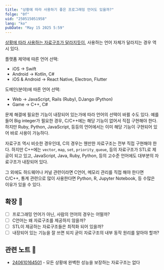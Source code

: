 ```yaml
---
title: "상황에 따라 사용하기 좋은 프로그래밍 언어도 있을까?"
folge: "0f"
uid: "250515051958"
lang: "ko"
pubDate: "May 15 2025 5:59"
---
```


[상황에 따라 사용하는 자료구조가 달라지듯이](/note/240610164501), 사용하는 언어 자체가 달라지는 경우 역시 있다.

플랫폼 제약에 따른 언어 선택:
- iOS -> Swift
- Android -> Kotlin, C#
- iOS & Android -> React Native, Electron, Flutter

도메인(분야)에 따른 언어 선택:
- Web -> JavaScript, Rails (Ruby), DJango (Python)
- Game -> C++, C#

문제 해결에 필요한 기능이 내장되어 있는가에 따라 언어의 선택이 바뀔 수도 있다. 예를 들어 Big integer가 필요한 경우, C/C++에는 해당 기능이 없어서 직접 구현해야 한다. 하지만 Ruby, Python, JavaScript, 등등의 언어에서는 이미 해당 기능이 구현되어 있어 바로 사용이 가능하다.

자료구조 역시 비슷한 경우인데, C의 경우는 웬만한 자료구조는 전부 직접 구현해야 한다. 하지만 C++에는 `vector`, `map`, `set`, `priority_queue`, 등의 자료구조가 STL로 제공이 되고 있고, JavaScript, Java, Ruby, Python, 등의 고수준 언어에도 대부분의 자료구조가 내장되어 있다.

그 외에도 하드웨어나 커널 관련이라면 C언어, 메모리 관리를 직접 해야 한다면 C/C++, 통계 관련으로 많이 사용한다면 Python, R, Jupyter Notebook, 등 수많은 이유가 있을 수 있다.

## 확장 🌱
- [ ] 프로그래밍 언어가 아닌, 사람의 언어의 경우는 어떨까?
- [ ] C언어는 왜 자료구조를 제공하지 않을까?
- [ ] STL이 제공하는 자료구조들은 최적화 되어 있을까?
- [ ] 내장되어 있는 기능을 잘 쓰면 되지 굳이 자료구조의 내부 동작 원리를 알아야 할까?

## 관련 노트 📘
- [240610164501](/note/240610164501) - 모든 상황에 완벽한 성능을 보장하는 자료구조는 없다

